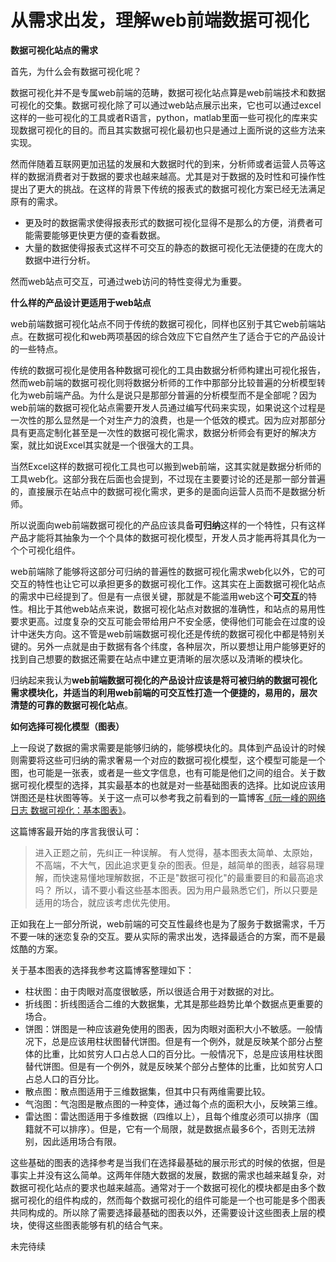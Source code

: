 从需求出发，理解web前端数据可视化
===

**数据可视化站点的需求**

首先，为什么会有数据可视化呢？

数据可视化并不是专属web前端的范畴，数据可视化站点算是web前端技术和数据可视化的交集。数据可视化除了可以通过web站点展示出来，它也可以通过excel这样的一些可视化的工具或者R语言，python，matlab里面一些可视化的库来实现数据可视化的目的。而且其实数据可视化最初也只是通过上面所说的这些方法来实现。

然而伴随着互联网更加迅猛的发展和大数据时代的到来，分析师或者运营人员等这样的数据消费者对于数据的要求也越来越高。尤其是对于数据的及时性和可操作性提出了更大的挑战。在这样的背景下传统的报表式的数据可视化方案已经无法满足原有的需求。

- 更及时的数据需求使得报表形式的数据可视化显得不是那么的方便，消费者可能需要能够更快更方便的查看数据。
- 大量的数据使得报表式这样不可交互的静态的数据可视化无法便捷的在庞大的数据中进行分析。

然而web站点可交互，可通过web访问的特性变得尤为重要。

**什么样的产品设计更适用于web站点**

web前端数据可视化站点不同于传统的数据可视化，同样也区别于其它web前端站点。在数据可视化和web两项基因的综合效应下它自然产生了适合于它的产品设计的一些特点。

传统的数据可视化是使用各种数据可视化的工具由数据分析师构建出可视化报告，然而web前端的数据可视化则将数据分析师的工作中那部分比较普遍的分析模型转化为web前端产品。为什么是说只是那部分普遍的分析模型而不是全部呢？因为web前端的数据可视化站点需要开发人员通过编写代码来实现，如果说这个过程是一次性的那么显然是一个对生产力的浪费，也是一个低效的模式。因为应对那部分具有更高定制化甚至是一次性的数据可视化需求，数据分析师会有更好的解决方案，就比如说Excel其实就是一个很强大的工具。

当然Excel这样的数据可视化工具也可以搬到web前端，这其实就是数据分析师的工具web化。这部分我在后面也会提到，不过现在主要要讨论的还是那一部分普遍的，直接展示在站点中的数据可视化需求，更多的是面向运营人员而不是数据分析师。

所以说面向web前端数据可视化的产品应该具备**可归纳**这样的一个特性，只有这样产品才能将其抽象为一个个具体的数据可视化模型，开发人员才能再将其具化为一个个可视化组件。

web前端除了能够将这部分可归纳的普遍性的数据可视化需求web化以外，它的可交互的特性也让它可以承担更多的数据可视化工作。这其实在上面数据可视化站点的需求中已经提到了。但是有一点很关键，那就是不能滥用web这个**可交互**的特性。相比于其他web站点来说，数据可视化站点对数据的准确性，和站点的易用性要求更高。过度复杂的交互可能会带给用户不安全感，使得他们可能会在过度的设计中迷失方向。这不管是web前端数据可视化还是传统的数据可视化中都是特别关键的。另外一点就是由于数据有各个纬度，各种层次，所以要想让用户能够更好的找到自己想要的数据还需要在站点中建立更清晰的层次感以及清晰的模块化。

归纳起来我认为**web前端数据可视化的产品设计应该是将可被归纳的数据可视化需求模块化，并适当的利用web前端的可交互性打造一个便捷的，易用的，层次清楚的可靠的数据可视化站点**。

**如何选择可视化模型（图表）**

上一段说了数据的需求需要是能够归纳的，能够模块化的。具体到产品设计的时候则需要将这些可归纳的需求奢易一个对应的数据可视化模型，这个模型可能是一个图，也可能是一张表，或者是一些文字信息，也有可能是他们之间的组合。关于数据可视化模型的选择，其实最基本的也就是对一些基础图表的选择。比如说应该用饼图还是柱状图等等。关于这一点可以参考我之前看到的一篇博客[《阮一峰的网络日志 数据可视化：基本图表》](http://www.ruanyifeng.com/blog/2014/11/basic-charts.html)。

这篇博客最开始的序言我很认可：

> 进入正题之前，先纠正一种误解。
有人觉得，基本图表太简单、太原始，不高端，不大气，因此追求更复杂的图表。但是，越简单的图表，越容易理解，而快速易懂地理解数据，不正是"数据可视化"的最重要目的和最高追求吗？
> 所以，请不要小看这些基本图表。因为用户最熟悉它们，所以只要是适用的场合，就应该考虑优先使用。

正如我在上一部分所说，web前端的可交互性最终也是为了服务于数据需求，千万不要一味的迷恋复杂的交互。要从实际的需求出发，选择最适合的方案，而不是最炫酷的方案。

关于基本图表的选择我参考这篇博客整理如下：

- 柱状图：由于肉眼对高度很敏感，所以很适合用于对数据的对比。
- 折线图：折线图适合二维的大数据集，尤其是那些趋势比单个数据点更重要的场合。
- 饼图：饼图是一种应该避免使用的图表，因为肉眼对面积大小不敏感。一般情况下，总是应该用柱状图替代饼图。但是有一个例外，就是反映某个部分占整体的比重，比如贫穷人口占总人口的百分比。一般情况下，总是应该用柱状图替代饼图。但是有一个例外，就是反映某个部分占整体的比重，比如贫穷人口占总人口的百分比。
- 散点图：散点图适用于三维数据集，但其中只有两维需要比较。
- 气泡图：气泡图是散点图的一种变体，通过每个点的面积大小，反映第三维。
- 雷达图：雷达图适用于多维数据（四维以上），且每个维度必须可以排序（国籍就不可以排序）。但是，它有一个局限，就是数据点最多6个，否则无法辨别，因此适用场合有限。

这些基础的图表的选择参考是当我们在选择最基础的展示形式的时候的依据，但是事实上并没有这么简单。这两年伴随大数据的发展，数据的需求也越来越复杂，对数据可视化站点的要求也越来越高。通常对于一个数据可视化的模块都是由多个数据可视化的组件构成的，然而每个数据可视化的组件可能是一个也可能是多个图表共同构成的。所以除了需要选择最基础的图表以外，还需要设计这些图表上层的模块，使得这些图表能够有机的结合气来。










未完待续